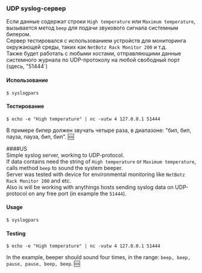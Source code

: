 ### UDP syslog-сервер  
Если данные содержат строки `High temperature` или `Maximum temperature`, вызывается метод `beep` для подачи звукового сигнала системным бипером.   
Сервер тестировался с использованием устройств для мониторинга окружающей среды, таких как `NetBotz Rack Monitor 200` и т.д.  
Также будет работать с любыми хостами, отправляющими данные системного журнала по UDP-протоколу на любой свободный порт (здесь, "51444`)  
  
#### Использование  
	$ syslogpars  	
#### Тестирование   
	$ echo -e "High temperature" | nc -vutw 4 127.0.0.1 51444 	
В примере бипер должен звучать четыре раза, в диапазоне: "бип, бип, пауза, пауза, бип, бип". :sos:  	


####US  
Simple syslog server, working to UDP-protocol.  
If data contains need the string of `High temperature` or `Maximum temperature`, calls method `beep` to sound the system beeper.       
Server was tested with device for environmental monitoring like `NetBotz Rack Monitor 200` and etc.   
Also is will be working with anythings hosts sending syslog data on UDP-protocol on any free port (in example the `51444`).  
 
#### Usage  
    $ syslogpars  	
#### Testing  
    $ echo -e "High temperature" | nc -vutw 4 127.0.0.1 51444  	
In the example, beeper should sound four times, in the range: `beep, beep, pause, pause, beep, beep`. :sos: 
  

